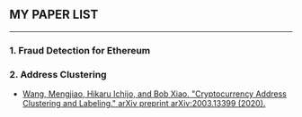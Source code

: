 ## MY PAPER LIST

--------------
### 1. Fraud Detection for Ethereum

### 2. Address Clustering
- [Wang, Mengjiao, Hikaru Ichijo, and Bob Xiao. "Cryptocurrency Address Clustering and Labeling." arXiv preprint arXiv:2003.13399 (2020).](https://arxiv.org/pdf/2003.13399.pdf)

